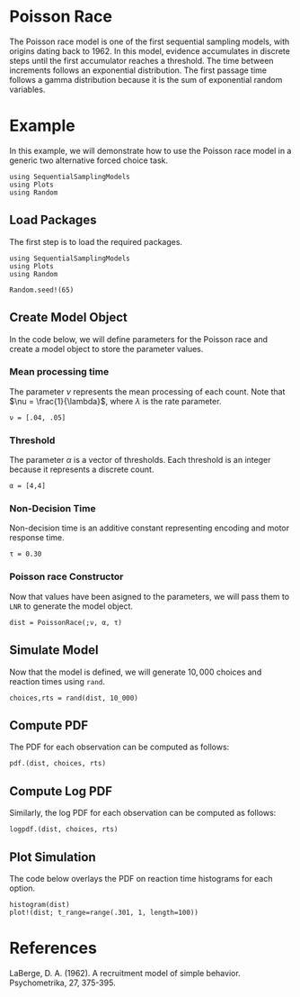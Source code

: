 # Poisson Race

The Poisson race model is one of the first sequential sampling models, with origins dating back to 1962. In this model, evidence accumulates in discrete steps until the first accumulator reaches a threshold. The time between increments follows an exponential distribution. The first passage time follows a gamma distribution because it is the sum of exponential random variables.  

# Example
In this example, we will demonstrate how to use the Poisson race model in a generic two alternative forced choice task.
```@setup poisson_race
using SequentialSamplingModels
using Plots 
using Random
```

## Load Packages
The first step is to load the required packages.

```@example poisson_race
using SequentialSamplingModels
using Plots 
using Random

Random.seed!(65)
```
## Create Model Object
In the code below, we will define parameters for the Poisson race and create a model object to store the parameter values.

### Mean processing time

The parameter $\nu$ represents the mean processing of each count. Note that $\nu = \frac{1}{\lambda}$, where $\lambda$ is the rate parameter. 

```@example poisson_race
ν = [.04, .05]
```

### Threshold

The parameter $\alpha$ is a vector of thresholds. Each threshold is an integer because it represents a discrete count.

```@example poisson_race
α = [4,4]
```
### Non-Decision Time
Non-decision time is an additive constant representing encoding and motor response time.
```@example poisson_race
τ = 0.30
```
### Poisson race Constructor

Now that values have been asigned to the parameters, we will pass them to `LNR` to generate the model object.

```@example poisson_race
dist = PoissonRace(;ν, α, τ)
```
## Simulate Model

Now that the model is defined, we will generate $10,000$ choices and reaction times using `rand`.

 ```@example poisson_race
 choices,rts = rand(dist, 10_000)
```
## Compute PDF
The PDF for each observation can be computed as follows:
 ```@example poisson_race
pdf.(dist, choices, rts)
```

## Compute Log PDF
Similarly, the log PDF for each observation can be computed as follows:

 ```@example poisson_race
logpdf.(dist, choices, rts)
```

## Plot Simulation
The code below overlays the PDF on reaction time histograms for each option.
 ```@example poisson_race
histogram(dist)
plot!(dist; t_range=range(.301, 1, length=100))
```
# References

LaBerge, D. A. (1962). A recruitment model of simple behavior. Psychometrika, 27, 375-395.
